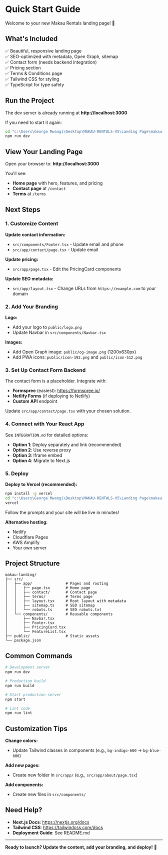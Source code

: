 # Quick Start Guide

Welcome to your new Makau Rentals landing page! 🎉

## What's Included

✅ Beautiful, responsive landing page  
✅ SEO-optimized with metadata, Open Graph, sitemap  
✅ Contact form (needs backend integration)  
✅ Pricing section  
✅ Terms & Conditions page  
✅ Tailwind CSS for styling  
✅ TypeScript for type safety  

## Run the Project

The dev server is already running at **http://localhost:3000**

If you need to start it again:

```bash
cd "c:\Users\George Mwangi\Desktop\MAKAU-RENTALS-V5\Landing Page\makau-landing"
npm run dev
```

## View Your Landing Page

Open your browser to: **http://localhost:3000**

You'll see:
- **Home page** with hero, features, and pricing
- **Contact page** at `/contact`
- **Terms** at `/terms`

## Next Steps

### 1. Customize Content

**Update contact information:**
- `src/components/Footer.tsx` - Update email and phone
- `src/app/contact/page.tsx` - Update email

**Update pricing:**
- `src/app/page.tsx` - Edit the PricingCard components

**Update SEO metadata:**
- `src/app/layout.tsx` - Change URLs from `https://example.com` to your domain

### 2. Add Your Branding

**Logo:**
- Add your logo to `public/logo.png`
- Update Navbar in `src/components/Navbar.tsx`

**Images:**
- Add Open Graph image: `public/og-image.png` (1200x630px)
- Add PWA icons: `public/icon-192.png` and `public/icon-512.png`

### 3. Set Up Contact Form Backend

The contact form is a placeholder. Integrate with:
- **Formspree** (easiest): https://formspree.io/
- **Netlify Forms** (if deploying to Netlify)
- **Custom API** endpoint

Update `src/app/contact/page.tsx` with your chosen solution.

### 4. Connect with Your React App

See `INTEGRATION.md` for detailed options:
- **Option 1**: Deploy separately and link (recommended)
- **Option 2**: Use reverse proxy
- **Option 3**: Iframe embed
- **Option 4**: Migrate to Next.js

### 5. Deploy

**Deploy to Vercel (recommended):**

```bash
npm install -g vercel
cd "c:\Users\George Mwangi\Desktop\MAKAU-RENTALS-V5\Landing Page\makau-landing"
vercel
```

Follow the prompts and your site will be live in minutes!

**Alternative hosting:**
- Netlify
- Cloudflare Pages
- AWS Amplify
- Your own server

## Project Structure

```
makau-landing/
├── src/
│   ├── app/               # Pages and routing
│   │   ├── page.tsx       # Home page
│   │   ├── contact/       # Contact page
│   │   ├── terms/         # Terms page
│   │   ├── layout.tsx     # Root layout with metadata
│   │   ├── sitemap.ts     # SEO sitemap
│   │   └── robots.ts      # SEO robots.txt
│   └── components/        # Reusable components
│       ├── Navbar.tsx
│       ├── Footer.tsx
│       ├── PricingCard.tsx
│       └── FeatureList.tsx
├── public/                # Static assets
└── package.json
```

## Common Commands

```bash
# Development server
npm run dev

# Production build
npm run build

# Start production server
npm start

# Lint code
npm run lint
```

## Customization Tips

**Change colors:**
- Update Tailwind classes in components (e.g., `bg-indigo-600` → `bg-blue-600`)

**Add new pages:**
- Create new folder in `src/app/` (e.g., `src/app/about/page.tsx`)

**Add components:**
- Create new files in `src/components/`

## Need Help?

- **Next.js Docs**: https://nextjs.org/docs
- **Tailwind CSS**: https://tailwindcss.com/docs
- **Deployment Guide**: See README.md

---

**Ready to launch? Update the content, add your branding, and deploy!** 🚀
